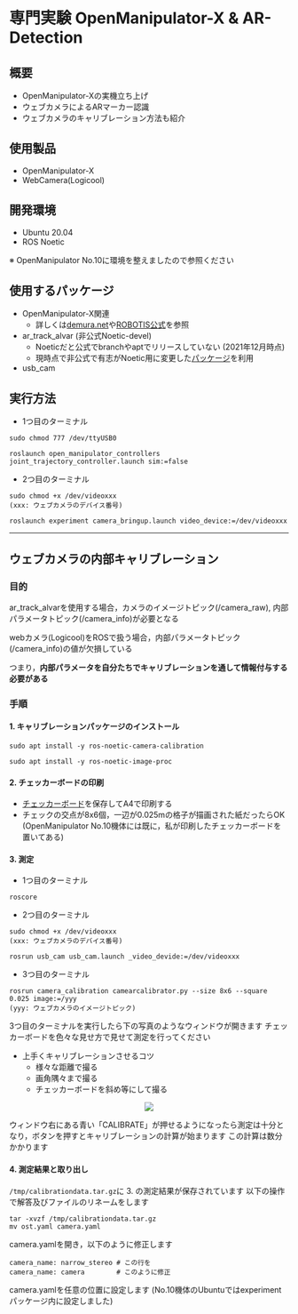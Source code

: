 # 専門実験 OpenManipulator-X & AR-Detection

## 概要
- OpenManipulator-Xの実機立ち上げ
- ウェブカメラによるARマーカー認識
- ウェブカメラのキャリブレーション方法も紹介

## 使用製品
- OpenManipulator-X
- WebCamera(Logicool)

## 開発環境
- Ubuntu 20.04
- ROS Noetic

※ OpenManipulator No.10に環境を整えましたので参照ください

## 使用するパッケージ
- OpenManipulator-X関連
    - 詳しくは[demura.net](https://demura.net/education/lecture/21651.html)や[ROBOTIS公式](https://emanual.robotis.com/docs/en/platform/openmanipulator_x/overview/)を参照
- ar_track_alvar (非公式Noetic-devel)
    - Noeticだと公式でbranchやaptでリリースしていない (2021年12月時点)
    - 現時点で非公式で有志がNoetic用に変更した[パッケージ](https://github.com/machinekoder/ar_track_alvar/tree/noetic-devel)を利用
- usb_cam

## 実行方法
- 1つ目のターミナル
```
sudo chmod 777 /dev/ttyUSB0

roslaunch open_manipulator_controllers joint_trajectory_controller.launch sim:=false
```

- 2つ目のターミナル
```
sudo chmod +x /dev/videoxxx
(xxx: ウェブカメラのデバイス番号)

roslaunch experiment camera_bringup.launch video_device:=/dev/videoxxx
```


---
## ウェブカメラの内部キャリブレーション
### 目的
ar_track_alvarを使用する場合，カメラのイメージトピック(/camera_raw), 内部パラメータトピック(/camera_info)が必要となる

webカメラ(Logicool)をROSで扱う場合，内部パラメータトピック(/camera_info)の値が欠損している

つまり，**内部パラメータを自分たちでキャリブレーションを通して情報付与する必要がある**

### 手順
#### 1. キャリブレーションパッケージのインストール
```
sudo apt install -y ros-noetic-camera-calibration

sudo apt install -y ros-noetic-image-proc
```

#### 2. チェッカーボードの印刷
- [チェッカーボード](http://wiki.ros.org/camera_calibration/Tutorials/MonocularCalibration?action=AttachFile&do=get&target=check-108.pdf)を保存してA4で印刷する
- チェックの交点が8x6個，一辺が0.025mの格子が描画された紙だったらOK
(OpenManipulator No.10機体には既に，私が印刷したチェッカーボードを置いてある)

#### 3. 測定
- 1つ目のターミナル
```
roscore
```

- 2つ目のターミナル
```
sudo chmod +x /dev/videoxxx
(xxx: ウェブカメラのデバイス番号)

rosrun usb_cam usb_cam.launch _video_devide:=/dev/videoxxx
```

- 3つ目のターミナル
```
rosrun camera_calibration camearcalibrator.py --size 8x6 --square 0.025 image:=/yyy
(yyy: ウェブカメラのイメージトピック)
```

3つ目のターミナルを実行したら下の写真のようなウィンドウが開きます
チェッカーボードを色々な見せ方で見せて測定を行ってください

  - 上手くキャリブレーションさせるコツ
    - 様々な距離で撮る
    - 画角隅々まで撮る
    - チェッカーボードを斜め等にして撮る

<div style="text-align: center;">
  <img src="https://qiita-user-contents.imgix.net/https%3A%2F%2Fqiita-image-store.s3.amazonaws.com%2F0%2F254442%2F660795cd-98fb-7113-8baf-5bc5cd7ef491.png?ixlib=rb-4.0.0&auto=format&gif-q=60&q=75&w=1400&fit=max&s=5a3e7e42ee775cb175ebcd2dcaba5530">
</div>

ウィンドウ右にある青い「CALIBRATE」が押せるようになったら測定は十分となり，ボタンを押すとキャリブレーションの計算が始まります
この計算は数分かかります

#### 4. 測定結果と取り出し
`/tmp/calibrationdata.tar.gz`に 3. の測定結果が保存されています
以下の操作で解答及びファイルのリネームをします

```
tar -xvzf /tmp/calibrationdata.tar.gz
mv ost.yaml camera.yaml
```

camera.yamlを開き，以下のように修正します
```yaml=
camera_name: narrow_stereo # この行を
camera_name: camera        # このように修正
```

camera.yamlを任意の位置に設定します
(No.10機体のUbuntuではexperimentパッケージ内に設定しました)
